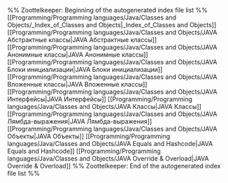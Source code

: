%% Zoottelkeeper: Beginning of the autogenerated index file list  %%
 [[Programming/Programming languages/Java/Classes and Objects/_Index_of_Classes and Objects|_Index_of_Classes and Objects]]
 [[Programming/Programming languages/Java/Classes and Objects/JAVA Абстрактные классы|JAVA Абстрактные классы]]
 [[Programming/Programming languages/Java/Classes and Objects/JAVA Анонимные классы|JAVA Анонимные классы]]
 [[Programming/Programming languages/Java/Classes and Objects/JAVA Блоки инициализации|JAVA Блоки инициализации]]
 [[Programming/Programming languages/Java/Classes and Objects/JAVA Вложенные классы|JAVA Вложенные классы]]
 [[Programming/Programming languages/Java/Classes and Objects/JAVA Интерфейсы|JAVA Интерфейсы]]
 [[Programming/Programming languages/Java/Classes and Objects/JAVA Классы|JAVA Классы]]
 [[Programming/Programming languages/Java/Classes and Objects/JAVA Лямбда-выражения|JAVA Лямбда-выражения]]
 [[Programming/Programming languages/Java/Classes and Objects/JAVA Объекты|JAVA Объекты]]
 [[Programming/Programming languages/Java/Classes and Objects/JAVA Equals and Hashcode|JAVA Equals and Hashcode]]
 [[Programming/Programming languages/Java/Classes and Objects/JAVA Override & Overload|JAVA Override & Overload]]
%% Zoottelkeeper: End of the autogenerated index file list  %%

